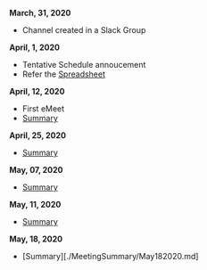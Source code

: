 **March, 31, 2020**
- Channel created in a Slack Group

**April, 1, 2020**
- Tentative Schedule annoucement
- Refer the [Spreadsheet](https://docs.google.com/spreadsheets/d/1-leiw133mbdxwEQ4Arc1Amz-cgIeh-PjEueqCfZ1szY/edit?usp=sharing)

**April, 12, 2020**
- First eMeet
- [Summary](./MeetingSummary/April122020.md)

**April, 25, 2020**
- [Summary](./MeetingSummary/April252020.md)

**May, 07, 2020**
- [Summary](./MeetingSummary/May072020.md)

**May, 11, 2020**
- [Summary](./MeetingSummary/May112020.md)

**May, 18, 2020**
- [Summary][./MeetingSummary/May182020.md]
